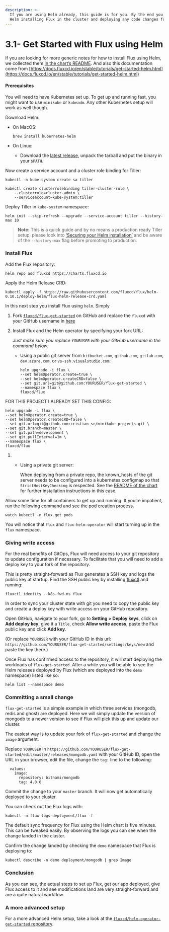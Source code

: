 ```yaml
---
description: >-
  If you are using Helm already, this guide is for you. By the end you will have
  Helm installing Flux in the cluster and deploying any code changes for you.
---
```


# 3.1- Get Started with Flux using Helm

If you are looking for more generic notes for how to install Flux using Helm, we collected them [in the chart’s README](https://github.com/fluxcd/flux/blob/master/chart/flux/README.md#). And also this documentation come from [https://docs.fluxcd.io/en/stable/tutorials/get-started-helm.html](https://docs.fluxcd.io/en/stable/tutorials/get-started-helm.html)

#### Prerequisites

You will need to have Kubernetes set up. To get up and running fast, you might want to use `minikube` or `kubeadm`. Any other Kubernetes setup will work as well though.

Download Helm:

* On MacOS:

  ```text
  brew install kubernetes-helm
  ```

* On Linux:
  * Download the [latest release](https://github.com/kubernetes/helm/releases/latest), unpack the tarball and put the binary in your `$PATH`.

Now create a service account and a cluster role binding for Tiller:

```text
kubectl -n kube-system create sa tiller

kubectl create clusterrolebinding tiller-cluster-rule \
    --clusterrole=cluster-admin \
    --serviceaccount=kube-system:tiller
```

Deploy Tiller in `kube-system` namespace:

```text
helm init --skip-refresh --upgrade --service-account tiller --history-max 10
```

> **Note:** This is a quick guide and by no means a production ready Tiller setup, please look into [‘Securing your Helm installation’](https://helm.sh/docs/using_helm/#securing-your-helm-installation) and be aware of the `--history-max` flag before promoting to production.

### Install Flux

Add the Flux repository:

```text
helm repo add fluxcd https://charts.fluxcd.io
```

Apply the Helm Release CRD:

```text
kubectl apply -f https://raw.githubusercontent.com/fluxcd/flux/helm-0.10.1/deploy-helm/flux-helm-release-crd.yaml
```

In this next step you install Flux using `helm`. Simply

1. Fork [`fluxcd/flux-get-started`](https://github.com/fluxcd/flux-get-started) on GitHub and replace the `fluxcd` with your GitHub username in [here](https://github.com/fluxcd/flux-get-started/blob/master/releases/ghost.yaml#L13)
2. Install Flux and the Helm operator by specifying your fork URL:

   _Just make sure you replace `YOURUSER` with your GitHub username in the command below:_

   * Using a public git server from `bitbucket.com`, `github.com`, `gitlab.com`, `dev.azure.com`, or `vs-ssh.visualstudio.com`:

     ```text
     helm upgrade -i flux \
     --set helmOperator.create=true \
     --set helmOperator.createCRD=false \
     --set git.url=git@github.com:YOURUSER/flux-get-started \
     --namespace flux \
     fluxcd/flux
     ```

FOR THIS PROJECT I ALREADY SET THIS CONFIG:

```text
helm upgrade -i flux \
--set helmOperator.create=true \
--set helmOperator.createCRD=false \
--set git.url=git@github.com:cristian-sr/minikube-projects.git \
--set git.branch=master \
--set git.path=development \
--set git.pullInterval=1m \
--namespace flux \
fluxcd/flux
```



1. * Using a private git server:

     When deploying from a private repo, the known\_hosts of the git server needs to be configured into a kubernetes configmap so that `StrictHostKeyChecking` is respected. See the [README of the chart](https://github.com/fluxcd/flux/blob/master/chart/flux/README.md#to-install-flux-with-the-helm-operator-and-a-private-git-repository) for further installation instructions in this case.

Allow some time for all containers to get up and running. If you’re impatient, run the following command and see the pod creation process.

```text
watch kubectl -n flux get pods
```

You will notice that `flux` and `flux-helm-operator` will start turning up in the `flux` namespace.

### Giving write access

For the real benefits of GitOps, Flux will need access to your git repository to update configuration if necessary. To facilitate that you will need to add a deploy key to your fork of the repository.

This is pretty straight-forward as Flux generates a SSH key and logs the public key at startup. Find the SSH public key by installing [fluxctl](https://docs.fluxcd.io/en/stable/references/fluxctl.html) and running:

```text
fluxctl identity --k8s-fwd-ns flux
```

In order to sync your cluster state with git you need to copy the public key and create a deploy key with write access on your GitHub repository.

Open GitHub, navigate to your fork, go to **Setting &gt; Deploy keys**, click on **Add deploy key**, give it a `Title`, check **Allow write access**, paste the Flux public key and click **Add key**.

\(Or replace `YOURUSER` with your GitHub ID in this url: `https://github.com/YOURUSER/flux-get-started/settings/keys/new` and paste the key there.\)

Once Flux has confirmed access to the repository, it will start deploying the workloads of `flux-get-started`. After a while you will be able to see the Helm releases deployed by Flux \(which are deployed into the `demo` namespace\) listed like so:

```text
helm list --namespace demo
```

### Committing a small change

`flux-get-started` is a simple example in which three services \(mongodb, redis and ghost\) are deployed. Here we will simply update the version of mongodb to a newer version to see if Flux will pick this up and update our cluster.

The easiest way is to update your fork of `flux-get-started` and change the `image` argument.

Replace `YOURUSER` in `https://github.com/YOURUSER/flux-get-started/edit/master/releases/mongodb.yaml` with your GitHub ID, open the URL in your browser, edit the file, change the `tag:` line to the following:

```text
  values:
    image:
      repository: bitnami/mongodb
      tag: 4.0.6
```

Commit the change to your `master` branch. It will now get automatically deployed to your cluster.

You can check out the Flux logs with:

```text
kubectl -n flux logs deployment/flux -f
```

The default sync frequency for Flux using the Helm chart is five minutes. This can be tweaked easily. By observing the logs you can see when the change landed in the cluster.

Confirm the change landed by checking the `demo` namespace that Flux is deploying to:

```text
kubectl describe -n demo deployment/mongodb | grep Image
```

### Conclusion

As you can see, the actual steps to set up Flux, get our app deployed, give Flux access to it and see modifications land are very straight-forward and are a quite natural workflow.

### A more advanced setup

For a more advanced Helm setup, take a look at the [`fluxcd/helm-operator-get-started` repository](https://github.com/fluxcd/helm-operator-get-started).

